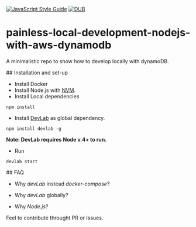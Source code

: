 [![JavaScript Style Guide](https://img.shields.io/badge/code%20style-standard-brightgreen.svg)](http://standardjs.com/)
[![DUB](https://img.shields.io/dub/l/vibe-d.svg?maxAge=2592000)](LICENSE)

# painless-local-development-nodejs-with-aws-dynamodb
A minimalistic repo to show how to develop locally with dynamoDB.

## Installation and set-up

* Install Docker 
* Install Node.js with [NVM](https://github.com/creationix/nvm).
* Install Local dependencies
```
npm install
```

* Install [DevLab](https://github.com/TechnologyAdvice/DevLab) as global dependency.
```
npm install devlab -g
```
**Note: DevLab requires Node v.4+ to run.** 

* Run 
```
devlab start
```

## FAQ

* Why *devLab* instead *docker-compose*?

* Why *devLab* globally?

* Why *Node.js*?


Feel to contribute throught PR or Issues.

